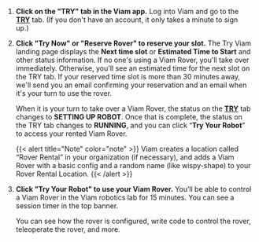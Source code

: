 1. **Click on the "TRY" tab in the Viam app.**
   Log into Viam and go to the **[TRY](https://app.viam.com/try)** tab.
   (If you don't have an account, it only takes a minute to sign up.)
2. **Click "Try Now" or "Reserve Rover" to reserve your slot.**
   The Try Viam landing page displays the **Next time slot** or **Estimated Time to Start** and other status information.
   If no one's using a Viam Rover, you'll take over immediately.
   Otherwise, you'll see an estimated time for the next slot on the TRY tab.
   If your reserved time slot is more than 30 minutes away, we'll send you an email confirming your reservation and an email when it's your turn to use the rover.

   When it is your turn to take over a Viam Rover, the status on the **[TRY](https://app.viam.com/try)** tab changes to **SETTING UP ROBOT**.
   Once that is complete, the status on the TRY tab changes to **RUNNING**, and you can click “**Try Your Robot**” to access your rented Viam Rover.

   {{< alert title="Note" color="note" >}}
   Viam creates a location called “Rover Rental” in your organization (if necessary), and adds a Viam Rover with a basic config and a random name (like wispy-shape) to your Rover Rental Location.
   {{< /alert >}}

3. **Click "Try Your Robot" to use your Viam Rover.**
   You’ll be able to control a Viam Rover in the Viam robotics lab for 15 minutes.
   You can see a session timer in the top banner.

   You can see how the rover is configured, write code to control the rover, teleoperate the rover, and more.
